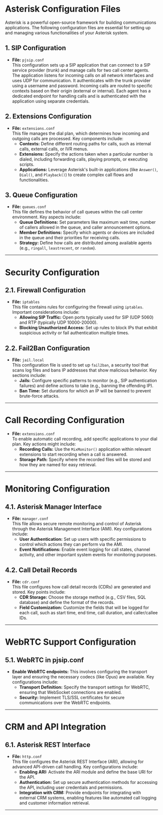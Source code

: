 # Asterisk Configuration Files

Asterisk is a powerful open-source framework for building communications applications. The following configuration files are essential for setting up and managing various functionalities of your Asterisk system.

## 1. SIP Configuration
- **File:** `pjsip.conf`  
This configuration sets up a SIP application that can connect to a SIP service provider (trunk) and manage calls for two call center agents.
The application listens for incoming calls on all network interfaces and uses UDP for communication.
It authenticates with the trunk provider using a username and password.
Incoming calls are routed to specific contexts based on their origin (external or internal).
Each agent has a dedicated endpoint for handling calls and is authenticated with the application using separate credentials.

## 2. Extensions Configuration
- **File:** `extensions.conf`  
  This file manages the dial plan, which determines how incoming and outgoing calls are processed. Key components include:
  - **Contexts:** Define different routing paths for calls, such as internal calls, external calls, or IVR menus.
  - **Extensions:** Specify the actions taken when a particular number is dialed, including forwarding calls, playing prompts, or executing scripts.
  - **Applications:** Leverage Asterisk's built-in applications (like `Answer()`, `Dial()`, and `Playback()`) to create complex call flows and functionalities.

## 3. Queue Configuration
- **File:** `queues.conf`  
  This file defines the behavior of call queues within the call center environment. Key aspects include:
  - **Queue Definitions:** Set parameters like maximum wait time, number of callers allowed in the queue, and caller announcement options.
  - **Member Definitions:** Specify which agents or devices are included in the queue and their priorities for receiving calls.
  - **Strategy:** Define how calls are distributed among available agents (e.g., `ringall`, `leastrecent`, or `random`).

---

# Security Configuration

## 2.1. Firewall Configuration
- **File:** `iptables`  
  This file contains rules for configuring the firewall using `iptables`. Important considerations include:
  - **Allowing SIP Traffic:** Open ports typically used for SIP (UDP 5060) and RTP (typically UDP 10000-20000).
  - **Blocking Unauthorized Access:** Set up rules to block IPs that exhibit suspicious activity or fail authentication multiple times.

## 2.2. Fail2Ban Configuration
- **File:** `jail.local`  
  This configuration file is used to set up `fail2ban`, a security tool that scans log files and bans IP addresses that show malicious behavior. Key sections include:
  - **Jails:** Configure specific patterns to monitor (e.g., SIP authentication failures) and define actions to take (e.g., banning the offending IP).
  - **Ban Time:** Set durations for which an IP will be banned to prevent brute-force attacks.

---

# Call Recording Configuration
- **File:** `extensions.conf`  
  To enable automatic call recording, add specific applications to your dial plan. Key actions might include:
  - **Recording Calls:** Use the `MixMonitor()` application within relevant extensions to start recording when a call is answered.
  - **Storage Path:** Specify where the recorded files will be stored and how they are named for easy retrieval.

---

# Monitoring Configuration

## 4.1. Asterisk Manager Interface
- **File:** `manager.conf`  
  This file allows secure remote monitoring and control of Asterisk through the Asterisk Management Interface (AMI). Key configurations include:
  - **User Authentication:** Set up users with specific permissions to control which actions they can perform via the AMI.
  - **Event Notifications:** Enable event logging for call states, channel activity, and other important system events for monitoring purposes.

## 4.2. Call Detail Records
- **File:** `cdr.conf`  
  This file configures how call detail records (CDRs) are generated and stored. Key points include:
  - **CDR Storage:** Choose the storage method (e.g., CSV files, SQL database) and define the format of the records.
  - **Field Customization:** Customize the fields that will be logged for each call, such as start time, end time, call duration, and caller/callee IDs.

---

# WebRTC Support Configuration

## 5.1. WebRTC in pjsip.conf
- **Enable WebRTC endpoints:** This involves configuring the transport layer and ensuring the necessary codecs (like Opus) are available. Key configurations include:
  - **Transport Definition:** Specify the transport settings for WebRTC, ensuring that WebSocket connections are enabled.
  - **Security:** Implement TLS/SSL certificates for secure communications over the WebRTC endpoints.

---

# CRM and API Integration

## 6.1. Asterisk REST Interface
- **File:** `http.conf`  
  This file configures the Asterisk REST Interface (ARI), allowing for advanced API-driven call handling. Key configurations include:
  - **Enabling ARI:** Activate the ARI module and define the base URI for the API.
  - **Authentication:** Set up secure authentication methods for accessing the API, including user credentials and permissions.
  - **Integration with CRM:** Provide endpoints for integrating with external CRM systems, enabling features like automated call logging and customer information retrieval.

---
